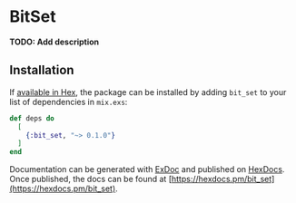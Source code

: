 # BitSet

**TODO: Add description**

## Installation

If [available in Hex](https://hex.pm/docs/publish), the package can be installed
by adding `bit_set` to your list of dependencies in `mix.exs`:

```elixir
def deps do
  [
    {:bit_set, "~> 0.1.0"}
  ]
end
```

Documentation can be generated with [ExDoc](https://github.com/elixir-lang/ex_doc)
and published on [HexDocs](https://hexdocs.pm). Once published, the docs can
be found at [https://hexdocs.pm/bit_set](https://hexdocs.pm/bit_set).

